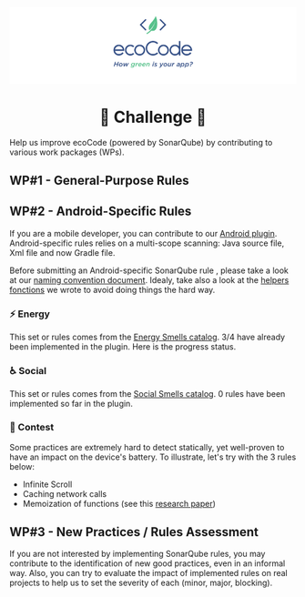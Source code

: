 <p align="center">
  <img src="../docs/logo-large.png">
</p>
<h1 align="center">
  🎈 Challenge 🎈
</h1>

Help us improve ecoCode (powered by SonarQube) by contributing to various work packages (WPs).

<h2>WP#1 - General-Purpose Rules</h2>

<h2>WP#2 - Android-Specific Rules</h2>

If you are a mobile developer, you can contribute to our [Android plugin](../sonarqube-plugin-greenit/android-plugin/). Android-specific rules relies on a multi-scope scanning: Java source file, Xml file and now Gradle file.

Before submitting an Android-specific SonarQube rule , please take a look at our [naming convention document](https://doc.rules.ecocode.io/#how-to-specify-rules). Idealy, take also a look at the [helpers fonctions](https://github.com/cnumr/ecoCode/tree/main/sonarqube-plugin-greenit/android-plugin/src/main/java/io/ecocode/java/checks/helpers) we wrote to avoid doing things the hard way.

<h3>⚡ Energy</h3>

This set or rules comes from the [Energy Smells catalog](https://olegoaer.perso.univ-pau.fr/android-energy-smells/). 3/4 have already been implemented in the plugin. Here is the progress status.

<h3>♿ Social</h3>

This set or rules comes from the [Social Smells catalog](https://olegoaer.perso.univ-pau.fr/android-social-smells/index.html). 0 rules have been implemented so far in the plugin.

<h3>💪 Contest</h3>

Some practices are extremely hard to detect statically, yet well-proven to have an impact on the device's battery. To illustrate, let's try with the 3 rules below:
- Infinite Scroll
- Caching network calls
- Memoization of functions (see this [research paper](https://greenlab.di.uminho.pt/wp-content/uploads/2016/06/CIbSE19_memoization.pdf))

<h2>WP#3 - New Practices / Rules Assessment</h2>

If you are not interested by implementing SonarQube rules, you may contribute to the identification of new good practices, even in an informal way. Also, you can try to evaluate the impact of implemented rules on real projects to help us to set the severity of each (minor, major, blocking).
